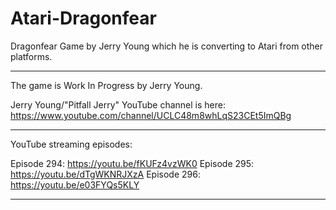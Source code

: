 # Atari-Dragonfear
Dragonfear Game by Jerry Young which he is converting to Atari from other platforms.

---

The game is Work In Progress by Jerry Young.

Jerry Young/"Pitfall Jerry" YouTube channel is here:  https://www.youtube.com/channel/UCLC48m8whLqS23CEt5ImQBg

---

YouTube streaming episodes:

Episode 294:  https://youtu.be/fKUFz4vzWK0
Episode 295:  https://youtu.be/dTgWKNRJXzA
Episode 296:  https://youtu.be/e03FYQs5KLY

---
